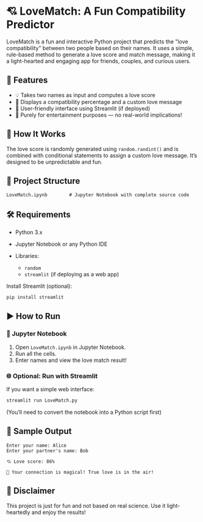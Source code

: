 
# 💘 LoveMatch: A Fun Compatibility Predictor

LoveMatch is a fun and interactive Python project that predicts the "love compatibility" between two  people based on their names. It uses a simple, rule-based method to generate a love score and match message, making it a light-hearted and engaging app for friends, couples, and curious users.

## 🚀 Features

* 💡 Takes two names as input and computes a love score
* 💬 Displays a compatibility percentage and a custom love message
* 🎨 User-friendly interface using Streamlit (if deployed)
* 🤗 Purely for entertainment purposes — no real-world implications!

## 🧠 How It Works

The love score is randomly generated using `random.randint()` and is combined with conditional statements to assign a custom love message.  It’s designed to be unpredictable and fun.

## 📁 Project Structure

```
LoveMatch.ipynb        # Jupyter Notebook with complete source code
```

## 🛠️ Requirements

* Python 3.x
* Jupyter Notebook or any Python IDE
* Libraries:

  * `random`
  * `streamlit` (if deploying as a web app)

Install Streamlit (optional):

```bash
pip install streamlit
```

## ▶️ How to Run

### 🧪 Jupyter Notebook

1. Open `LoveMatch.ipynb` in Jupyter Notebook.
2. Run all the cells.
3. Enter names and view the love match result!

### 🌐 Optional: Run with Streamlit

If you want a simple web interface:

```bash
streamlit run LoveMatch.py
```

(You’ll need to convert the notebook into a Python script first)

## 🎯 Sample Output

```
Enter your name: Alice 
Enter your partner's name: Bob

💘 Love score: 86%

💬 Your connection is magical! True love is in the air!
```

## 📌 Disclaimer

This project is just for fun and not based on real science. Use it light-heartedly and enjoy the results!


